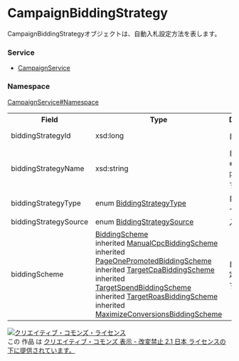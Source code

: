 # CampaignBiddingStrategy
CampaignBiddingStrategyオブジェクトは、自動入札設定方法を表します。<br>

### Service
+ [CampaignService](../../services/CampaignService.md)

### Namespace
[CampaignService#Namespace](../../services/CampaignService.md#namespace)

<table>
 <tr>
  <th>Field</th>
  <th>Type</th>
  <th>Description</th>
  <th>response</th>
  <th>get</th>
  <th>add</th>
  <th>set</th>
  <th>remove</th>
 </tr>
 <tr>
  <td>biddingStrategyId</td>
  <td>xsd:long</td>
  <td> 自動入札ID</td>
  <td>yes</td>
  <td>-</td>
  <td>Optional</td>
  <td>Optional<br><i>Updatable</i></td>
  <td>Ignore</td>
 </tr>
 <tr>
  <td>biddingStrategyName</td>
  <td>xsd:string</td>
  <td>自動入札名<br>※50文字以内になります。</td>
  <td>yes</td>
  <td>-</td>
  <td>Ignore</td>
  <td>Ignore</td>
  <td>Ignore</td>
 </tr>
 <tr>
  <td>biddingStrategyType</td>
  <td>enum <a href="BiddingStrategyType.md">BiddingStrategyType</a></td>
  <td>自動入札タイプ</td>
  <td>yes</td>
  <td>-</td>
  <td>Optional</td>
  <td>Optional<br><i>Updatable</i></td>
  <td>Ignore</td>
 </tr>
 <tr>
  <td>biddingStrategySource</td>
  <td>enum <a href="BiddingStrategySource.md">BiddingStrategySource</a></td>
  <td>入札ソース</td>
  <td>yes</td>
  <td>-</td>
  <td>Ignore</td>
  <td>Ignore</td>
  <td>Ignore</td>
 </tr>
 <tr>
  <td>biddingScheme</td>
  <td><a href="BiddingScheme.md">BiddingScheme</a><br> inherited <a href="ManualCpcBiddingScheme.md">ManualCpcBiddingScheme</a><br> inherited <a href="PageOnePromotedBiddingScheme.md">PageOnePromotedBiddingScheme </a><br> inherited <a href="TargetCpaBiddingScheme.md">TargetCpaBiddingScheme</a><br> inherited <a href="TargetSpendBiddingScheme.md">TargetSpendBiddingScheme</a><br> inherited <a href="TargetRoasBiddingScheme.md">TargetRoasBiddingScheme</a><br> inherited <a href="MaximizeConversionsBiddingScheme.md">MaximizeConversionsBiddingScheme</a></td>
  <td>自動入札設定の詳細です。</td>
  <td>yes</td>
  <td>-</td>
  <td>Optional</td>
  <td>Optional</td>
  <td>Ignore</td>
 </tr>
</table>

<a rel="license" href="http://creativecommons.org/licenses/by-nd/2.1/jp/"><img alt="クリエイティブ・コモンズ・ライセンス" style="border-width:0" src="https://i.creativecommons.org/l/by-nd/2.1/jp/88x31.png" /></a><br />この 作品 は <a rel="license" href="http://creativecommons.org/licenses/by-nd/2.1/jp/">クリエイティブ・コモンズ 表示 - 改変禁止 2.1 日本 ライセンスの下に提供されています。</a>
